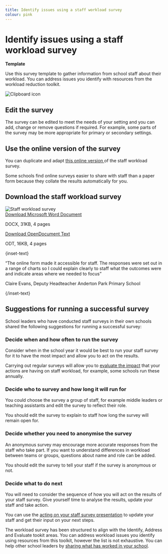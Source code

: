 ```yaml
---
title: Identify issues using a staff workload survey
colour: pink
---
```


# Identify issues using a staff workload survey

<strong class="govuk-tag">Template</strong>

Use this survey template to gather information from school staff about their
workload. You can address issues you identify with resources from the workload
reduction toolkit.

<div class="info-box">
  <div class="info-box__corner">
    <img src="/assets/images/clipboard-icon.svg" alt="Clipboard icon">
  </div>
  <h2 class="govuk-heading-m">
    Edit the survey
  </h2>
  <p>
    The survey can be edited to meet the needs of your setting and
    you can add, change or remove questions if required. For
    example, some parts of the survey may be more appropriate for
    primary or secondary settings.
  </p>
  <h2 class="govuk-heading-m">
    Use the online version of the survey
  </h2>
  <p>
    You can duplicate and adapt
    <a href="https://forms.office.com/Pages/ShareFormPage.aspx?id=yXfS-grGoU2187O4s0qC-cn26r-uTMpNqURSfi9lRcVUNEg1UTdMMllFRTM1SEVRRDJWQjE3RUU5VS4u&sharetoken=MJnNysyL44umvL8f97JA"
    class="govuk-link">
      this online version
    </a>
    of the staff workload survey.
  </p>
  <p>
    Some schools find online surveys easier to share with staff than a paper
    form because they collate the results automatically for you.
  </p>
  <h2 class="govuk-heading-m">
    Download the staff workload survey
  </h2>
  <div class="govuk-grid-row info-box__download-content">
    <div class="govuk-grid-column-one-half">
      <img src="/assets/images/identify-and-evaluate-survey.jpeg" alt="Staff workload survey" class="dfe-file-preview-image">
    </div>
    <div class="govuk-grid-column-one-half">
      <a class="govuk-body" href="<%= @base_url %>/assets/files/Staff workload survey.docx">
        Download Microsoft Word Document
      </a>
      <p>
        DOCX, 31KB, 4 pages
      </p>
      <a class="govuk-body" href="<%= @base_url %>/assets/files/Staff workload survey.odt">
        Download OpenDocument Text
      </a>
      <p>
        ODT, 16KB, 4 pages
      </p>
    </div>
  </div>
</div>

{inset-text}

“The online form made it accessible for staff. The responses were set out in a
range of charts so I could explain clearly to staff what the outcomes were and
indicate areas where we needed to focus”

Claire Evans, Deputy Headteacher Anderton Park Primary School

{/inset-text}

## Suggestions for running a successful survey

School leaders who have conducted staff surveys in their own schools shared the
following suggestions for running a successful survey:

### Decide when and how often to run the survey

Consider when in the school year it would be best to run your staff survey for
it to have the most impact and allow you to act on the results.

Carrying out regular surveys will allow you to [evaluate the impact](/workload-reduction-toolkit/evaluate-workload-measures) that your actions are
having on staff workload, for example, some schools run these annually.

### Decide who to survey and how long it will run for

You could choose the survey a group of staff, for example middle leaders or
teaching assistants and edit the survey to reflect their role.

You should edit the survey to explain to staff how long the survey will remain
open for.

### Decide whether you need to anonymise the survey

An anonymous survey may encourage more accurate responses from the staff who
take part. If you want to understand differences in workload between teams or
groups, questions about name and role can be added.

You should edit the survey to tell your staff if the survey is anonymous or not.

### Decide what to do next

You will need to consider the sequence of how you will act on the results of
your staff survey. Give yourself time to analyse the results, update your staff
and take action.

You can use the
[acting on your staff survey presentation](/workload-reduction-toolkit/identify-workload-issues/act-on-your-staff-workload-survey)
to update your staff and get their input on your next steps.

The workload survey has been structured to align with the Identify, Address and
Evaluate tookit areas. You can address workload issues you identify using
resources from this toolkit, however the list is not exhaustive. You can help
other school leaders by
[sharing what has worked in your school](/share-your-ideas).
